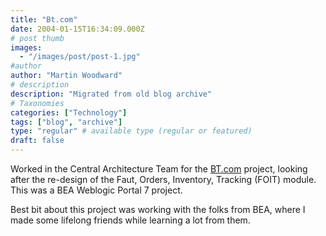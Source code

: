 ```yaml
---
title: "Bt.com"
date: 2004-01-15T16:34:09.000Z
# post thumb
images:
  - "/images/post/post-1.jpg"
#author
author: "Martin Woodward"
# description
description: "Migrated from old blog archive"
# Taxonomies
categories: ["Technology"]
tags: ["blog", "archive"]
type: "regular" # available type (regular or featured)
draft: false
---
```


[](http://www.woodwardweb.com/blogimages/btcom.html)Worked in the Central Architecture Team for the [BT.com](http://www.bt.com) project, looking after the re-design of the Faut, Orders, Inventory, Tracking (FOIT) module.  This was a BEA Weblogic Portal 7 project.

Best bit about this project was working with the folks from BEA, where I made some lifelong friends while learning a lot from them.